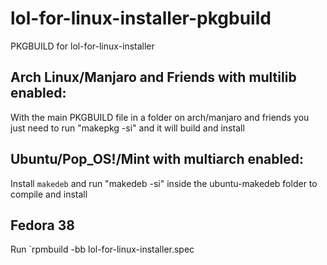 # lol-for-linux-installer-pkgbuild
PKGBUILD for lol-for-linux-installer

## Arch Linux/Manjaro and Friends with multilib enabled:
With the main PKGBUILD file in a folder on arch/manjaro and friends you just need to run "makepkg -si" and it will build and install

## Ubuntu/Pop_OS!/Mint with multiarch enabled:
Install `makedeb` and run "makedeb -si" inside the ubuntu-makedeb folder to compile and install

## Fedora 38
Run `rpmbuild -bb lol-for-linux-installer.spec
